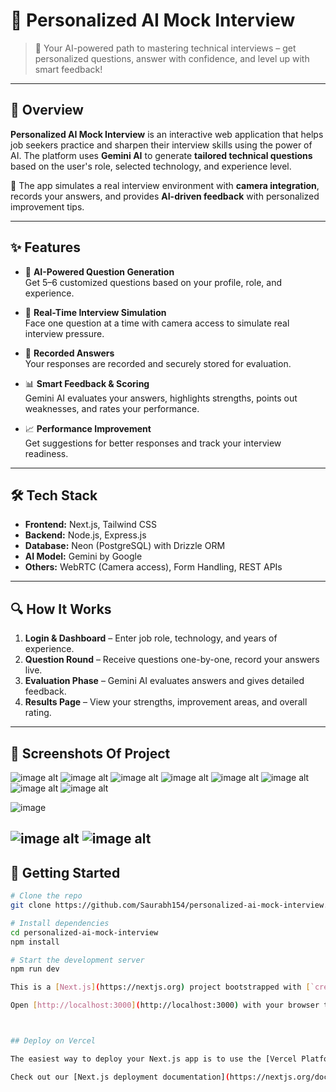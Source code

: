 # 🎯 Personalized AI Mock Interview

> 🚀 Your AI-powered path to mastering technical interviews – get personalized questions, answer with confidence, and level up with smart feedback!

---

## 🧠 Overview

**Personalized AI Mock Interview** is an interactive web application that helps job seekers practice and sharpen their interview skills using the power of AI. The platform uses **Gemini AI** to generate **tailored technical questions** based on the user's role, selected technology, and experience level.

🎥 The app simulates a real interview environment with **camera integration**, records your answers, and provides **AI-driven feedback** with personalized improvement tips.

---

## ✨ Features

- 🤖 **AI-Powered Question Generation**  
  Get 5–6 customized questions based on your profile, role, and experience.

- 🎥 **Real-Time Interview Simulation**  
  Face one question at a time with camera access to simulate real interview pressure.

- 💬 **Recorded Answers**  
  Your responses are recorded and securely stored for evaluation.

- 📊 **Smart Feedback & Scoring**  
  Gemini AI evaluates your answers, highlights strengths, points out weaknesses, and rates your performance.

- 📈 **Performance Improvement**  
  Get suggestions for better responses and track your interview readiness.

---

## 🛠️ Tech Stack

- **Frontend:** Next.js, Tailwind CSS  
- **Backend:** Node.js, Express.js  
- **Database:** Neon (PostgreSQL) with Drizzle ORM  
- **AI Model:** Gemini by Google  
- **Others:** WebRTC (Camera access), Form Handling, REST APIs

---

## 🔍 How It Works

1. **Login & Dashboard** – Enter job role, technology, and years of experience.  
2. **Question Round** – Receive questions one-by-one, record your answers live.  
3. **Evaluation Phase** – Gemini AI evaluates answers and gives detailed feedback.  
4. **Results Page** – View your strengths, improvement areas, and overall rating.

---

## 📸 Screenshots Of Project

![image alt](https://github.com/Saurabh154/2021-25-MAP2-G36-Personalized-AI-mock-interview/blob/41de91b0b6c3e5a5d124ba1abd5fb3c35ffe7e69/01.png)
![image alt](https://github.com/Saurabh154/2021-25-MAP2-G36-Personalized-AI-mock-interview/blob/96288e23b0ddc315e41eedd4edfe86659563d027/02.png)
![image alt](https://github.com/Saurabh154/2021-25-MAP2-G36-Personalized-AI-mock-interview/blob/96288e23b0ddc315e41eedd4edfe86659563d027/03.png)
![image alt](https://github.com/Saurabh154/2021-25-MAP2-G36-Personalized-AI-mock-interview/blob/96288e23b0ddc315e41eedd4edfe86659563d027/04.png)
![image alt](https://github.com/Saurabh154/2021-25-MAP2-G36-Personalized-AI-mock-interview/blob/96288e23b0ddc315e41eedd4edfe86659563d027/05.png)
![image alt](https://github.com/Saurabh154/2021-25-MAP2-G36-Personalized-AI-mock-interview/blob/96288e23b0ddc315e41eedd4edfe86659563d027/06.png)
![image alt](https://github.com/Saurabh154/2021-25-MAP2-G36-Personalized-AI-mock-interview/blob/96288e23b0ddc315e41eedd4edfe86659563d027/07.png)
![image alt](https://github.com/Saurabh154/2021-25-MAP2-G36-Personalized-AI-mock-interview/blob/96288e23b0ddc315e41eedd4edfe86659563d027/08.png)

![image](https://github.com/user-attachments/assets/9086eef4-24ac-403e-8c52-ee6940d3c845)

![image alt](https://github.com/Saurabh154/2021-25-MAP2-G36-Personalized-AI-mock-interview/blob/96288e23b0ddc315e41eedd4edfe86659563d027/09.png)
![image alt](https://github.com/Saurabh154/2021-25-MAP2-G36-Personalized-AI-mock-interview/blob/96288e23b0ddc315e41eedd4edfe86659563d027/10.png)
---

## 🚀 Getting Started

```bash
# Clone the repo
git clone https://github.com/Saurabh154/personalized-ai-mock-interview.git

# Install dependencies
cd personalized-ai-mock-interview
npm install

# Start the development server
npm run dev

This is a [Next.js](https://nextjs.org) project bootstrapped with [`create-next-app`](https://github.com/vercel/next.js/tree/canary/packages/create-next-app).

Open [http://localhost:3000](http://localhost:3000) with your browser to see the result.



## Deploy on Vercel

The easiest way to deploy your Next.js app is to use the [Vercel Platform](https://vercel.com/new?utm_medium=default-template&filter=next.js&utm_source=create-next-app&utm_campaign=create-next-app-readme) from the creators of Next.js.

Check out our [Next.js deployment documentation](https://nextjs.org/docs/app/building-your-application/deploying) for more details.
